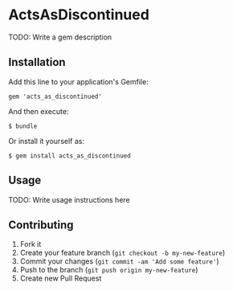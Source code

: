 # ActsAsDiscontinued

TODO: Write a gem description

## Installation

Add this line to your application's Gemfile:

    gem 'acts_as_discontinued'

And then execute:

    $ bundle

Or install it yourself as:

    $ gem install acts_as_discontinued

## Usage

TODO: Write usage instructions here

## Contributing

1. Fork it
2. Create your feature branch (`git checkout -b my-new-feature`)
3. Commit your changes (`git commit -am 'Add some feature'`)
4. Push to the branch (`git push origin my-new-feature`)
5. Create new Pull Request
